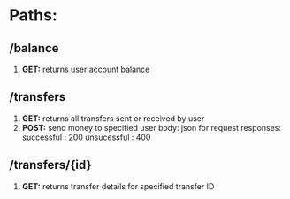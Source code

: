 # Paths:

## /balance
1. **GET:** returns user account balance

## /transfers
1. **GET:** returns all transfers sent or received by user
2. **POST:** send money to specified user
    body: json for request
    responses: 
        successful : 200
        unsucessful : 400

## /transfers/{id}
1. **GET:** returns transfer details for specified transfer ID

